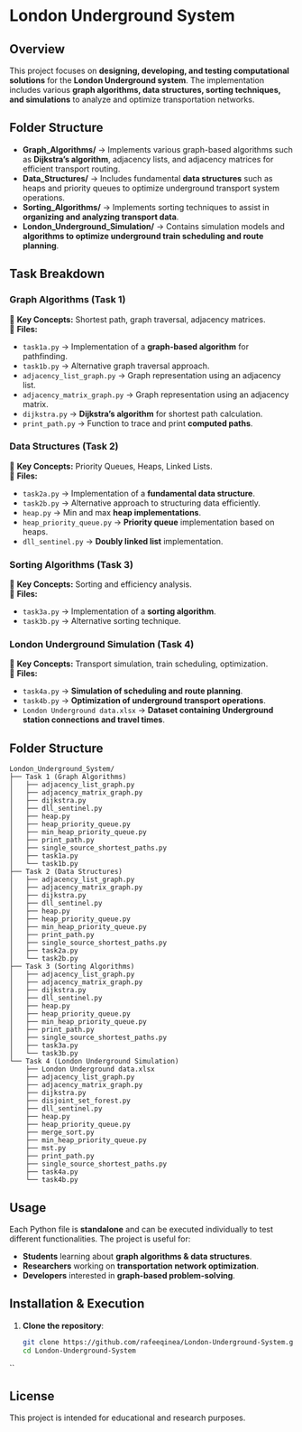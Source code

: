 # London Underground System

## Overview
This project focuses on **designing, developing, and testing computational solutions** for the **London Underground system**. The implementation includes various **graph algorithms, data structures, sorting techniques, and simulations** to analyze and optimize transportation networks.

## Folder Structure
- **Graph_Algorithms/** → Implements various graph-based algorithms such as **Dijkstra’s algorithm**, adjacency lists, and adjacency matrices for efficient transport routing.
- **Data_Structures/** → Includes fundamental **data structures** such as heaps and priority queues to optimize underground transport system operations.
- **Sorting_Algorithms/** → Implements sorting techniques to assist in **organizing and analyzing transport data**.
- **London_Underground_Simulation/** → Contains simulation models and **algorithms to optimize underground train scheduling and route planning**.

## Task Breakdown

### **Graph Algorithms (Task 1)**
📌 **Key Concepts:** Shortest path, graph traversal, adjacency matrices.  
📂 **Files:**
- `task1a.py` → Implementation of a **graph-based algorithm** for pathfinding.
- `task1b.py` → Alternative graph traversal approach.
- `adjacency_list_graph.py` → Graph representation using an adjacency list.
- `adjacency_matrix_graph.py` → Graph representation using an adjacency matrix.
- `dijkstra.py` → **Dijkstra’s algorithm** for shortest path calculation.
- `print_path.py` → Function to trace and print **computed paths**.

### **Data Structures (Task 2)**
📌 **Key Concepts:** Priority Queues, Heaps, Linked Lists.  
📂 **Files:**
- `task2a.py` → Implementation of a **fundamental data structure**.
- `task2b.py` → Alternative approach to structuring data efficiently.
- `heap.py` → Min and max **heap implementations**.
- `heap_priority_queue.py` → **Priority queue** implementation based on heaps.
- `dll_sentinel.py` → **Doubly linked list** implementation.

### **Sorting Algorithms (Task 3)**
📌 **Key Concepts:** Sorting and efficiency analysis.  
📂 **Files:**
- `task3a.py` → Implementation of a **sorting algorithm**.
- `task3b.py` → Alternative sorting technique.

### **London Underground Simulation (Task 4)**
📌 **Key Concepts:** Transport simulation, train scheduling, optimization.  
📂 **Files:**
- `task4a.py` → **Simulation of scheduling and route planning**.
- `task4b.py` → **Optimization of underground transport operations**.
- `London Underground data.xlsx` → **Dataset containing Underground station connections and travel times**.

## Folder Structure

```text
London_Underground_System/
├── Task 1 (Graph Algorithms)
│   ├── adjacency_list_graph.py
│   ├── adjacency_matrix_graph.py
│   ├── dijkstra.py
│   ├── dll_sentinel.py
│   ├── heap.py
│   ├── heap_priority_queue.py
│   ├── min_heap_priority_queue.py
│   ├── print_path.py
│   ├── single_source_shortest_paths.py
│   ├── task1a.py
│   └── task1b.py
├── Task 2 (Data Structures)
│   ├── adjacency_list_graph.py
│   ├── adjacency_matrix_graph.py
│   ├── dijkstra.py
│   ├── dll_sentinel.py
│   ├── heap.py
│   ├── heap_priority_queue.py
│   ├── min_heap_priority_queue.py
│   ├── print_path.py
│   ├── single_source_shortest_paths.py
│   ├── task2a.py
│   └── task2b.py
├── Task 3 (Sorting Algorithms)
│   ├── adjacency_list_graph.py
│   ├── adjacency_matrix_graph.py
│   ├── dijkstra.py
│   ├── dll_sentinel.py
│   ├── heap.py
│   ├── heap_priority_queue.py
│   ├── min_heap_priority_queue.py
│   ├── print_path.py
│   ├── single_source_shortest_paths.py
│   ├── task3a.py
│   └── task3b.py
└── Task 4 (London Underground Simulation)
    ├── London Underground data.xlsx
    ├── adjacency_list_graph.py
    ├── adjacency_matrix_graph.py
    ├── dijkstra.py
    ├── disjoint_set_forest.py
    ├── dll_sentinel.py
    ├── heap.py
    ├── heap_priority_queue.py
    ├── merge_sort.py
    ├── min_heap_priority_queue.py
    ├── mst.py
    ├── print_path.py
    ├── single_source_shortest_paths.py
    ├── task4a.py
    └── task4b.py

```

## Usage
Each Python file is **standalone** and can be executed individually to test different functionalities. The project is useful for:
- **Students** learning about **graph algorithms & data structures**.
- **Researchers** working on **transportation network optimization**.
- **Developers** interested in **graph-based problem-solving**.

## Installation & Execution
1. **Clone the repository**:
   ```sh
   git clone https://github.com/rafeeqinea/London-Underground-System.git
   cd London-Underground-System
``
   ## License
This project is intended for educational and research purposes.
